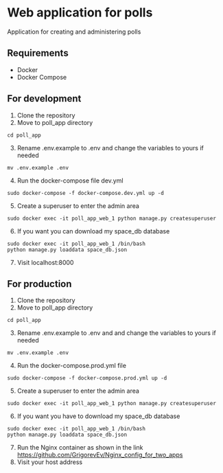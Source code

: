# Web application for polls
Application for creating and administering polls

## Requirements
- Docker
- Docker Compose

## For development
1. Clone the repository
2. Move to poll_app directory
```
cd poll_app
```
3. Rename .env.example to .env and change the variables to yours if needed
```
mv .env.example .env
```
4. Run the docker-compose file dev.yml
```
sudo docker-compose -f docker-compose.dev.yml up -d
```
5. Create a superuser to enter the admin area
```
sudo docker exec -it poll_app_web_1 python manage.py createsuperuser
```
6. If you want you can download my space_db database
```
sudo docker exec -it poll_app_web_1 /bin/bash
python manage.py loaddata space_db.json
```
7. Visit localhost:8000

## For production
1. Clone the repository
2. Move to poll_app directory
```
cd poll_app
```
3. Rename .env.example to .env and and change the variables to yours if needed
```
mv .env.example .env
```
4. Run the docker-compose.prod.yml file
```
sudo docker-compose -f docker-compose.prod.yml up -d
```
5. Create a superuser to enter the admin area
```
sudo docker exec -it poll_app_web_1 python manage.py createsuperuser
```
6. If you want you have to download my space_db database
```
sudo docker exec -it poll_app_web_1 /bin/bash
python manage.py loaddata space_db.json
```
7. Run the Nginx container as shown in the link 
https://github.com/GrigorevEv/Nginx_config_for_two_apps
9. Visit your host address

